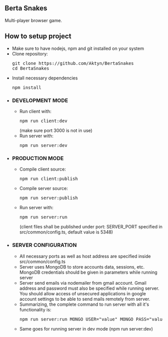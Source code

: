 <h2>Berta Snakes</h2>
Multi-player browser game.

<h2>How to setup project</h2>
<ul>
	<li>Make sure to have nodejs, npm and git installed on your system</li>
	<li>
		Clone repository:
		<pre>git clone https://github.com/Aktyn/BertaSnakes<br />cd BertaSnakes</pre>
	</li>
	<li>
		Install necessary dependencies
		<pre>npm install</pre>
	</li>
	<li>
		<h3>DEVELOPMENT MODE</h3>
		<ul>
			<li>Run client with: <pre>npm run client:dev</pre> (make sure port 3000 is not in use)</li>
			<li>Run server with: <pre>npm run server:dev</pre></li>
		</ul>
	</li>
	<li>
		<h3>PRODUCTION MODE</h3>
		<ul>
			<li>Compile client source: <pre>npm run client:publish</pre></li>
			<li>Compile server source: <pre>npm run server:publish</pre></li>
			<li>Run server with: <pre>npm run server:run</pre> (client files shall be published under port: SERVER_PORT specified in src/common/config.ts, default value is 5348)</li>
		</ul>
	</li>
	<li>
		<h3>SERVER CONFIGURATION</h3>
		<ul>
			<li>All necessary ports as well as host address are specified inside src/common/config.ts</li>
			<li>Server uses MongoDB to store accounts data, sessions, etc. MongoDB credentials should be given in parameters while running server</li>
			<li>Server send emails via nodemailer from gmail account. Gmail address and password must also be specified while running server. You should allow access of unsecured applications in google account settings to be able to send mails remotely from server.</li>
			<li>Summarizing, the complete command to run server with all it's functionality is: <pre>npm run server:run MONGO_USER="value" MONGO_PASS="value" EMAIL_ADDRESS="example_value@gmail.com" EMAIL_PASSWORD="value"</pre></li>
			<li>Same goes for running server in dev mode (npm run server:dev)</li>
		</ul>
	</li>
</ul>